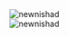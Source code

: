 <div align="center">
  <img src="https://github-readme-streak-stats.herokuapp.com/?user=newnishad&theme=react&cache_seconds=60" alt="newnishad" />
  <br>
  <img src="https://github-readme-stats.vercel.app/api?username=newnishad&theme=react&cache_seconds=60" alt="newnishad" />
</div>
